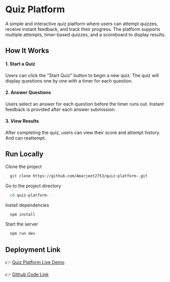 
# Quiz Platform

A simple and interactive quiz platform where users can attempt quizzes, receive instant feedback, and track their progress. The platform supports multiple attempts, timer-based quizzes, and a scoreboard to display results.


## How It Works

#### 1. Start a Quiz
Users can click the "Start Quiz" button to begin a new quiz.
The quiz will display questions one by one with a timer for each question.

#### 2. Answer Questions
Users select an answer for each question before the timer runs out.
Instant feedback is provided after each answer submission.


#### 3. View Results
After completing the quiz, users can view their score and attempt history. And can reattempt.

## Run Locally

Clone the project

```bash
  git clone https://github.com/Amarjeet2753/quiz-platform-.git
```

Go to the project directory

```bash
  cd quiz-platform-
```

Install dependencies

```bash
  npm install
```

Start the server

```bash
  npm run dev
```


## Deployment Link

👉 [ Quiz Platform Live Demo](https://quiz-platform-flame.vercel.app/)


👉 [Github Code Link](https://github.com/Amarjeet2753/quiz-platform-)
